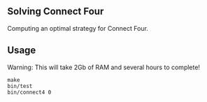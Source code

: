 Solving Connect Four
--------------------
Computing an optimal strategy for Connect Four.

Usage
-----
Warning: This will take 2Gb of RAM and several hours to complete!
    
    make
    bin/test
    bin/connect4 0

